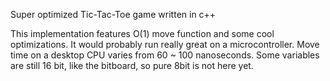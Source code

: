 Super optimized Tic-Tac-Toe game written in c++

This implementation features O(1) move function and some cool optimizations. It would probably run really great on a microcontroller. Move time on a desktop CPU varies from 60 ~ 100 nanoseconds. Some variables are still 16 bit, like the bitboard, so pure 8bit is not here yet. 
